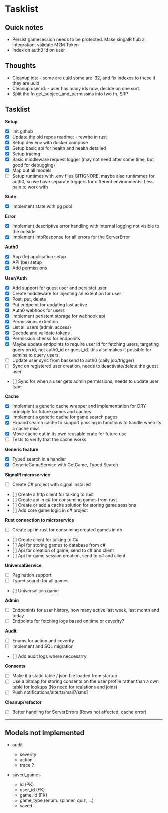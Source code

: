 # Tasklist

## Quick notes

- Persist gamesession needs to be protected. Make singalR hub a integration, validate M2M Token
- Index on auth0 id on user

## Thoughts

- Cleanup ids: - some are uuid some are i32, and fix indexes to these if they are uuid
- Cleanup user id: - user has many ids now, decide on one sort.
- Split the fn get_subject_and_permissins into two fn, SRP

## Tasklist

**Setup**
- [x] Init github
- [x] Update the old repos readme: - rewrite in rust
- [x] Setup dev env with docker compose
- [x] Setup basic api for health and health detailed
- [x] Setup tracing
- [x] Basic middleware request logger (may not need after some time, but good for debugging)
- [x] Map out all models
- [ ] Setup runtimes with .env files GITIGNORE, maybe also runtimmes for auth0, so we have separate triggers for different environments. Less pain to work with

**State**
- [x] Implement state with pg pool

**Error**
- [x] Implement descriptive error handling with internal logging not visible to the outside
- [x] Implement IntoResponse for all errors for the ServerError

**Auth0**
- [x] App (fe) application setup
- [x] API (be) setup
- [x] Add permissions

**User/Auth**
- [x] Add support for guest user and persistet user
- [x] Create middleware for injecting an extention for user
- [x] Post, put, delete
- [x] Put endpoint for updating last active
- [x] Auth0 webhook for users
- [x] Implement peristent storage for webhook api
- [x] Permissions extention
- [x] List all users (admin access)
- [x] Decode and validate tokens
- [x] Permission checks for endpoints
- [x] Maybe update endpoints to require user id for fetching users, targeting query on id, not auth0_id or guest_id. this also makes it possible for admins to query users 
- [ ] Update user sync from backend to auth0 (daily job/trigger)
- [ ] Sync on registered user creation, needs to deactivate/delete the guest user
- [ ] Sync for when a user gets admin permissions, needs to update user type

**Cache**
- [x] Implement a generic cache wrapper and implementation for DRY principle for future games and caches
- [x] Implement a generic cache for game search pages
- [x] Expand search cache to support passing in functions to handle when its a cache miss
- [x] Move cache out in its own reusable crate for future use
- [ ] Tests to verify that the cache works

**Generic feature**
- [x] Typed search in a handler
- [x] GenericGameService with GetGame, Typed Search

**SignalR microservice**
- [ ] Create C# project with signal installed
- [ ] Create a http client for talking to rust
- [ ] Create api in c# for consuming games from rust
- [ ] Create or add a cache solution for storing game sessions
- [ ] Add core game logic in c# project

**Rust connection to microservice**
- [ ] Create api in rust for consuming created games in db
- [ ] Create client for talking to C#
- [ ] Api for storing games to database from c#
- [ ] Api for creation of game, send to c# and client
- [ ] Api for game session creation, send to c# and client

**UniversalService**
- [ ] Pagination support
- [ ] Typed search for all games
- [ ] Universal join game

**Admin**
- [ ] Endponints for user history, how many active last week, last month and today
- [ ] Endpoints for fetching logs based on time or ceverity?

**Audit**
- [ ] Enums for action and ceverity
- [ ] Implement and SQL migration
- [ ] Add audit logs where neccesarry

**Consents**
- [ ] Make it a static table / json file loaded from startup
- [ ] Use a bitmap for storing consents on the user profile rather than a own table for lookups (No need for realations and joins)
- [ ] Push notifications/alterts/mail?/sms?

**Cleanup/refactor**
- [ ] Better handling for ServerErrors (Rows not affected, cache error)

---

## Models not implemented

- audit
    - severity
    - action
    - trace ?

- saved_games 
    - id (PK)
    - user_id (FK)
    - game_id (FK)
    - game_type (enum: spinner, quiz, ...)
    - saved